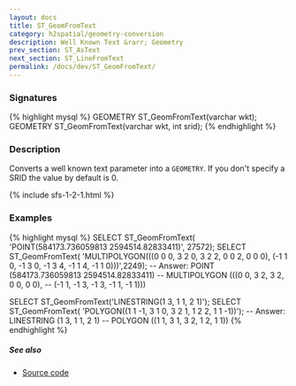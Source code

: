 ```yaml
---
layout: docs
title: ST_GeomFromText
category: h2spatial/geometry-conversion
description: Well Known Text &rarr; Geometry
prev_section: ST_AsText
next_section: ST_LineFromText
permalink: /docs/dev/ST_GeomFromText/
---
```


### Signatures

{% highlight mysql %}
GEOMETRY ST_GeomFromText(varchar wkt);
GEOMETRY ST_GeomFromText(varchar wkt, int srid);
{% endhighlight %}

### Description

Converts a well known text parameter into a `GEOMETRY`.
If you don't specify a SRID the value by default is 0.

{% include sfs-1-2-1.html %}

### Examples

{% highlight mysql %}
SELECT ST_GeomFromText(
    'POINT(584173.736059813 2594514.82833411)', 27572);
SELECT ST_GeomFromText(
    'MULTIPOLYGON(((0 0 0, 3 2 0, 3 2 2, 0 0 2, 0 0 0),
    (-1 1 0, -1 3 0, -1 3 4, -1 1 4, -1 1 0)))',2249);
-- Answer: POINT (584173.736059813 2594514.82833411)
--  MULTIPOLYGON (((0 0, 3 2, 3 2, 0 0, 0 0), 
--  (-1 1, -1 3, -1 3, -1 1, -1 1)))

SELECT ST_GeomFromText('LINESTRING(1 3, 1 1, 2 1)');
SELECT ST_GeomFromText(
    'POLYGON((1 1 -1, 3 1 0, 3 2 1, 1 2 2, 1 1 -1))');
-- Answer: LINESTRING (1 3, 1 1, 2 1)
--  POLYGON ((1 1, 3 1, 3 2, 1 2, 1 1))
{% endhighlight %}

##### See also

* <a href="https://github.com/irstv/H2GIS/blob/master/h2spatial/src/main/java/org/h2gis/h2spatial/internal/function/spatial/convert/ST_GeomFromText.java" target="_blank">Source code</a>
